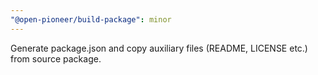 ```yaml
---
"@open-pioneer/build-package": minor
---
```


Generate package.json and copy auxiliary files (README, LICENSE etc.) from source package.
